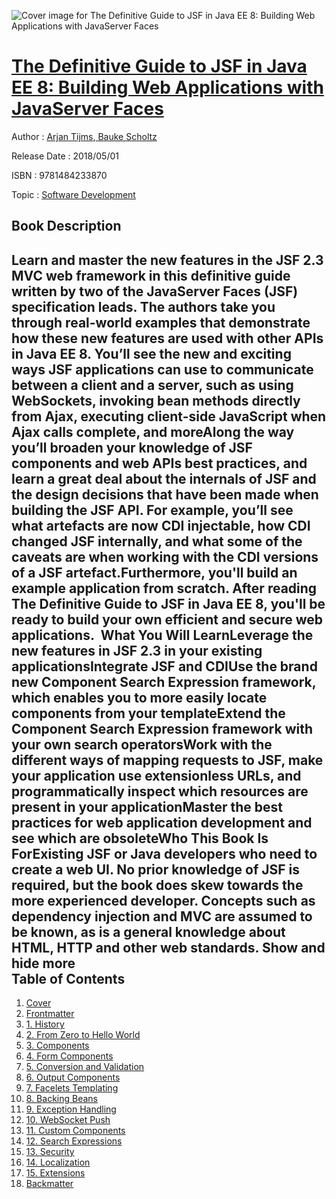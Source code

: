 ![Cover image for The Definitive Guide to JSF in Java EE 8: Building Web Applications with JavaServer Faces](https://imgdetail.ebookreading.net/cover/cover/software_development/EB9781484233870.jpg)

[The Definitive Guide to JSF in Java EE 8: Building Web Applications with JavaServer Faces](https://ebookreading.net/view/book/The+Definitive+Guide+to+JSF+in+Java+EE+8%3A+Building+Web+Applications+with+JavaServer+Faces-EB9781484233870_1.html "The Definitive Guide to JSF in Java EE 8: Building Web Applications with JavaServer Faces")
====================================================================================================================

Author : [Arjan Tijms](https://ebookreading.net/search/author/Arjan+Tijms),[ Bauke Scholtz](https://ebookreading.net/search/author/+Bauke+Scholtz)

Release Date : 2018/05/01

ISBN : 9781484233870

Topic : [Software Development](https://ebookreading.net/search/category/software-development)

Book Description
-----------------

 Learn and master the new features in the JSF 2.3 MVC web framework in this definitive guide written by two of the JavaServer Faces (JSF) specification leads. The authors take you through real-world examples that demonstrate how these new features are used with other APIs in Java EE 8. You’ll see the new and exciting ways JSF applications can use to communicate between a client and a server, such as using WebSockets, invoking bean methods directly from Ajax, executing client-side JavaScript when Ajax calls complete, and moreAlong the way you’ll broaden your knowledge of JSF components and web APIs best practices, and learn a great deal about the internals of JSF and the design decisions that have been made when building the JSF API. For example, you’ll see what artefacts are now CDI injectable, how CDI changed JSF internally, and what some of the caveats are when working with the CDI versions of a JSF artefact.Furthermore, you'll build an example application from scratch. After reading The Definitive Guide to JSF in Java EE 8, you'll be ready to build your own efficient and secure web applications.  What You Will LearnLeverage the new features in JSF 2.3 in your existing applicationsIntegrate JSF and CDIUse the brand new Component Search Expression framework, which enables you to more easily locate components from your templateExtend the Component Search Expression framework with your own search operatorsWork with the different ways of mapping requests to JSF, make your application use extensionless URLs, and programmatically inspect which resources are present in your applicationMaster the best practices for web application development and see which are obsoleteWho This Book Is ForExisting JSF or Java developers who need to create a web UI. No prior knowledge of JSF is required, but the book does skew towards the more experienced developer. Concepts such as dependency injection and MVC are assumed to be known, as is a general knowledge about HTML, HTTP and other web standards.        Show and hide more                
Table of Contents
-----------------

1. [Cover](https://ebookreading.net/view/book/The+Definitive+Guide+to+JSF+in+Java+EE+8%3A+Building+Web+Applications+with+JavaServer+Faces-EB9781484233870_1.html)
1. [Frontmatter](https://ebookreading.net/view/book/The+Definitive+Guide+to+JSF+in+Java+EE+8%3A+Building+Web+Applications+with+JavaServer+Faces-EB9781484233870_2.html)
1. [1. History](https://ebookreading.net/view/book/The+Definitive+Guide+to+JSF+in+Java+EE+8%3A+Building+Web+Applications+with+JavaServer+Faces-EB9781484233870_3.html)
1. [2. From Zero to Hello World](https://ebookreading.net/view/book/The+Definitive+Guide+to+JSF+in+Java+EE+8%3A+Building+Web+Applications+with+JavaServer+Faces-EB9781484233870_4.html)
1. [3. Components](https://ebookreading.net/view/book/The+Definitive+Guide+to+JSF+in+Java+EE+8%3A+Building+Web+Applications+with+JavaServer+Faces-EB9781484233870_5.html)
1. [4. Form Components](https://ebookreading.net/view/book/The+Definitive+Guide+to+JSF+in+Java+EE+8%3A+Building+Web+Applications+with+JavaServer+Faces-EB9781484233870_6.html)
1. [5. Conversion and Validation](https://ebookreading.net/view/book/The+Definitive+Guide+to+JSF+in+Java+EE+8%3A+Building+Web+Applications+with+JavaServer+Faces-EB9781484233870_7.html)
1. [6. Output Components](https://ebookreading.net/view/book/The+Definitive+Guide+to+JSF+in+Java+EE+8%3A+Building+Web+Applications+with+JavaServer+Faces-EB9781484233870_8.html)
1. [7. Facelets Templating](https://ebookreading.net/view/book/The+Definitive+Guide+to+JSF+in+Java+EE+8%3A+Building+Web+Applications+with+JavaServer+Faces-EB9781484233870_9.html)
1. [8. Backing Beans](https://ebookreading.net/view/book/The+Definitive+Guide+to+JSF+in+Java+EE+8%3A+Building+Web+Applications+with+JavaServer+Faces-EB9781484233870_10.html)
1. [9. Exception Handling](https://ebookreading.net/view/book/The+Definitive+Guide+to+JSF+in+Java+EE+8%3A+Building+Web+Applications+with+JavaServer+Faces-EB9781484233870_11.html)
1. [10. WebSocket Push](https://ebookreading.net/view/book/The+Definitive+Guide+to+JSF+in+Java+EE+8%3A+Building+Web+Applications+with+JavaServer+Faces-EB9781484233870_12.html)
1. [11. Custom Components](https://ebookreading.net/view/book/The+Definitive+Guide+to+JSF+in+Java+EE+8%3A+Building+Web+Applications+with+JavaServer+Faces-EB9781484233870_13.html)
1. [12. Search Expressions](https://ebookreading.net/view/book/The+Definitive+Guide+to+JSF+in+Java+EE+8%3A+Building+Web+Applications+with+JavaServer+Faces-EB9781484233870_14.html)
1. [13. Security](https://ebookreading.net/view/book/The+Definitive+Guide+to+JSF+in+Java+EE+8%3A+Building+Web+Applications+with+JavaServer+Faces-EB9781484233870_15.html)
1. [14. Localization](https://ebookreading.net/view/book/The+Definitive+Guide+to+JSF+in+Java+EE+8%3A+Building+Web+Applications+with+JavaServer+Faces-EB9781484233870_16.html)
1. [15. Extensions](https://ebookreading.net/view/book/The+Definitive+Guide+to+JSF+in+Java+EE+8%3A+Building+Web+Applications+with+JavaServer+Faces-EB9781484233870_17.html)
1. [Backmatter](https://ebookreading.net/view/book/The+Definitive+Guide+to+JSF+in+Java+EE+8%3A+Building+Web+Applications+with+JavaServer+Faces-EB9781484233870_18.html)
